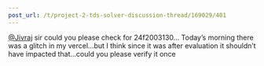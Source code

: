 ```yaml
---
post_url: /t/project-2-tds-solver-discussion-thread/169029/401
---
```

[@Jivraj](/u/jivraj) sir could you please check for 24f2003130… Today’s morning there was a glitch in my vercel…but I think since it was after evaluation it shouldn’t have impacted that…could you please verify it once